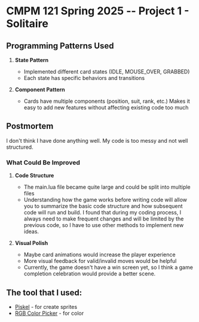 # CMPM 121 Spring 2025 -- Project 1 - Solitaire

## Programming Patterns Used

1. **State Pattern**
   - Implemented different card states (IDLE, MOUSE_OVER, GRABBED)
   - Each state has specific behaviors and transitions

2. **Component Pattern**
   - Cards have multiple components (position, suit, rank, etc.)
    Makes it easy to add new features without affecting existing code too much

## Postmortem
I don't think I have done anything well. My code is too messy and not well structured.

### What Could Be Improved

1. **Code Structure**
   - The main.lua file became quite large and could be split into multiple files
   - Understanding how the game works before writing code will allow you to summarize the basic code structure and how subsequent code will run and build. I found that during my coding process, I always need to make frequent changes and will be limited by the previous code, so I have to use other methods to implement new ideas.

2. **Visual Polish**
   - Maybe card animations would increase the player experience
   - More visual feedback for valid/invalid moves would be helpful
   - Currently, the game doesn't have a win screen yet, so I think a game completion celebration would provide a better scene.

## The tool that I used:
- [Piskel](https://www.piskelapp.com/p/create/sprite) - for create sprites
- [RGB Color Picker](https://rgbcolorpicker.com/0-1) - for color